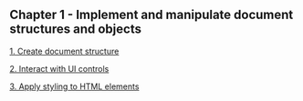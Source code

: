 ## Chapter 1 - Implement and manipulate document structures and objects

[1. Create document structure](objectives/1-create-document-structure/1-create-document-structure.md)

[2. Interact with UI controls](objectives/2-interact-with-ui-controls/2-interact-with-ui-controls.md)

[3. Apply styling to HTML elements](objectives/3-apply-styling-to-html-elements/3-apply-styling-to-html-elements.md)
